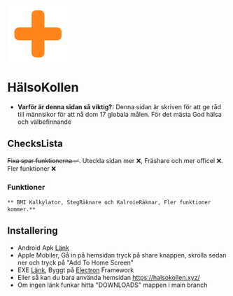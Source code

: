 ![alt text](https://raw.githubusercontent.com/ttvhipo/HalsoKollen/refs/heads/main/bilder/image.png)
# HälsoKollen
- **Varför är denna sidan så viktig?:** Denna sidan är skriven för att ge råd till männsikor för att nå dom 17 globala målen. För det mästa God hälsa och välbefinnande
## ChecksLista
~~Fixa spar funktionerna ✅~~. Uteckla sidan mer ❌, Fräshare och mer officel ❌. Fler funktioner ❌
### Funktioner
	** BMI Kalkylator, StegRäknare och KalroieRäknar, Fler funktioner kommer.**
 ## Installering
- Android Apk [Länk](https://file.io/tPPsIXH2vAgT)
- Apple Mobiler, Gå in på hemsidan tryck på share knappen, skrolla sedan ner och tryck på "Add To Home Screen"
- EXE [Länk](https://file.io/hVnjLo4ZzU7d), Byggt på [Electron](https://www.electronjs.org/) Framework
- Eller så kan du bara använda hemsidan https://halsokollen.xyz/
- Om ingen länk funkar hitta "DOWNLOADS" mappen i main branch
